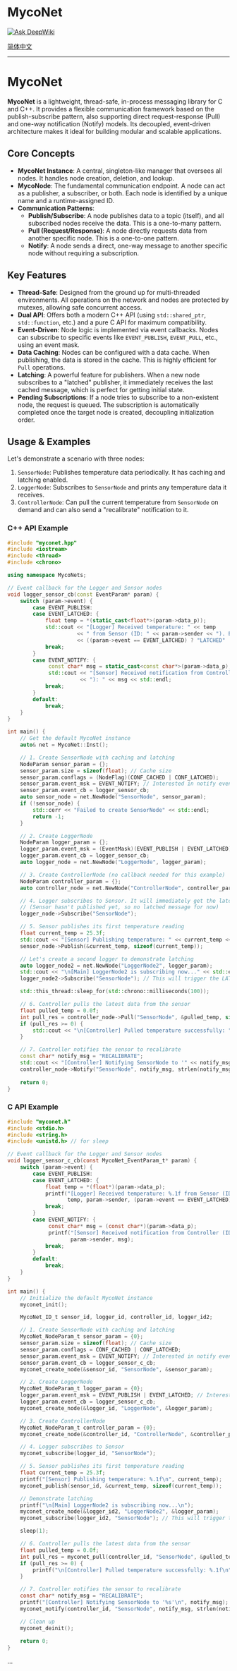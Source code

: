 # MycoNet

[![Ask DeepWiki](https://deepwiki.com/badge.svg)](https://deepwiki.com/eleven-3/MycoNet)

[简体中文](README_zh-cn.md)

--- 

# MycoNet

**MycoNet** is a lightweight, thread-safe, in-process messaging library for C and C++. It provides a flexible communication framework based on the publish-subscribe pattern, also supporting direct request-response (Pull) and one-way notification (Notify) models. Its decoupled, event-driven architecture makes it ideal for building modular and scalable applications.

## Core Concepts

-   **MycoNet Instance**: A central, singleton-like manager that oversees all nodes. It handles node creation, deletion, and lookup.
-   **MycoNode**: The fundamental communication endpoint. A node can act as a publisher, a subscriber, or both. Each node is identified by a unique name and a runtime-assigned ID.
-   **Communication Patterns**:
    -   **Publish/Subscribe**: A node publishes data to a topic (itself), and all subscribed nodes receive the data. This is a one-to-many pattern.
    -   **Pull (Request/Response)**: A node directly requests data from another specific node. This is a one-to-one pattern.
    -   **Notify**: A node sends a direct, one-way message to another specific node without requiring a subscription.

## Key Features

-   **Thread-Safe**: Designed from the ground up for multi-threaded environments. All operations on the network and nodes are protected by mutexes, allowing safe concurrent access.
-   **Dual API**: Offers both a modern C++ API (using `std::shared_ptr`, `std::function`, etc.) and a pure C API for maximum compatibility.
-   **Event-Driven**: Node logic is implemented via event callbacks. Nodes can subscribe to specific events like `EVENT_PUBLISH`, `EVENT_PULL`, etc., using an event mask.
-   **Data Caching**: Nodes can be configured with a data cache. When publishing, the data is stored in the cache. This is highly efficient for `Pull` operations.
-   **Latching**: A powerful feature for publishers. When a new node subscribes to a "latched" publisher, it immediately receives the last cached message, which is perfect for getting initial state.
-   **Pending Subscriptions**: If a node tries to subscribe to a non-existent node, the request is queued. The subscription is automatically completed once the target node is created, decoupling initialization order.

## Usage & Examples

Let's demonstrate a scenario with three nodes:
1.  `SensorNode`: Publishes temperature data periodically. It has caching and latching enabled.
2.  `LoggerNode`: Subscribes to `SensorNode` and prints any temperature data it receives.
3.  `ControllerNode`: Can pull the current temperature from `SensorNode` on demand and can also send a "recalibrate" notification to it.

### C++ API Example

```cpp
#include "myconet.hpp"
#include <iostream>
#include <thread>
#include <chrono>

using namespace MycoNets;

// Event callback for the Logger and Sensor nodes
void logger_sensor_cb(const EventParam* param) {
    switch (param->event) {
        case EVENT_PUBLISH:
        case EVENT_LATCHED: {
            float temp = *(static_cast<float*>(param->data_p));
            std::cout << "[Logger] Received temperature: " << temp 
                      << " from Sensor (ID: " << param->sender << "). Event: "
                      << ((param->event == EVENT_LATCHED) ? "LATCHED" : "PUBLISH") << std::endl;
            break;
        }
        case EVENT_NOTIFY: {
             const char* msg = static_cast<const char*>(param->data_p);
             std::cout << "[Sensor] Received notification from Controller (ID: " << param->sender 
                       << "): " << msg << std::endl;
            break;
        }
        default:
            break;
    }
}

int main() {
    // Get the default MycoNet instance
    auto& net = MycoNet::Inst();

    // 1. Create SensorNode with caching and latching
    NodeParam sensor_param = {};
    sensor_param.size = sizeof(float); // Cache size
    sensor_param.conflags = (NodeFlag)(CONF_CACHED | CONF_LATCHED);
    sensor_param.event_msk = EVENT_NOTIFY; // Interested in notify events
    sensor_param.event_cb = logger_sensor_cb;
    auto sensor_node = net.NewNode("SensorNode", sensor_param);
    if (!sensor_node) {
        std::cerr << "Failed to create SensorNode" << std::endl;
        return -1;
    }

    // 2. Create LoggerNode
    NodeParam logger_param = {};
    logger_param.event_msk = (EventMask)(EVENT_PUBLISH | EVENT_LATCHED); // Interested in publish and latched events
    logger_param.event_cb = logger_sensor_cb;
    auto logger_node = net.NewNode("LoggerNode", logger_param);

    // 3. Create ControllerNode (no callback needed for this example)
    NodeParam controller_param = {};
    auto controller_node = net.NewNode("ControllerNode", controller_param);

    // 4. Logger subscribes to Sensor. It will immediately get the latched message if available.
    // (Sensor hasn't published yet, so no latched message for now)
    logger_node->Subscribe("SensorNode");

    // 5. Sensor publishes its first temperature reading
    float current_temp = 25.3f;
    std::cout << "[Sensor] Publishing temperature: " << current_temp << std::endl;
    sensor_node->Publish(&current_temp, sizeof(current_temp));

    // Let's create a second logger to demonstrate latching
    auto logger_node2 = net.NewNode("LoggerNode2", logger_param);
    std::cout << "\n[Main] LoggerNode2 is subscribing now..." << std::endl;
    logger_node2->Subscribe("SensorNode"); // This will trigger the LATCHED event immediately

    std::this_thread::sleep_for(std::chrono::milliseconds(100));

    // 6. Controller pulls the latest data from the sensor
    float pulled_temp = 0.0f;
    int pull_res = controller_node->Pull("SensorNode", &pulled_temp, sizeof(pulled_temp));
    if (pull_res >= 0) {
        std::cout << "\n[Controller] Pulled temperature successfully: " << pulled_temp << std::endl;
    }

    // 7. Controller notifies the sensor to recalibrate
    const char* notify_msg = "RECALIBRATE";
    std::cout << "[Controller] Notifying SensorNode to '" << notify_msg << "'" << std::endl;
    controller_node->Notify("SensorNode", notify_msg, strlen(notify_msg) + 1);
    
    return 0;
}
```

### C API Example

```c
#include "myconet.h"
#include <stdio.h>
#include <string.h>
#include <unistd.h> // for sleep

// Event callback for the Logger and Sensor nodes
void logger_sensor_c_cb(const MycoNet_EventParam_t* param) {
    switch (param->event) {
        case EVENT_PUBLISH:
        case EVENT_LATCHED: {
            float temp = *(float*)(param->data_p);
            printf("[Logger] Received temperature: %.1f from Sensor (ID: %u). Event: %s\n",
                   temp, param->sender, (param->event == EVENT_LATCHED) ? "LATCHED" : "PUBLISH");
            break;
        }
        case EVENT_NOTIFY: {
             const char* msg = (const char*)(param->data_p);
             printf("[Sensor] Received notification from Controller (ID: %u): %s\n",
                    param->sender, msg);
            break;
        }
        default:
            break;
    }
}

int main() {
    // Initialize the default MycoNet instance
    myconet_init();

    MycoNet_ID_t sensor_id, logger_id, controller_id, logger_id2;

    // 1. Create SensorNode with caching and latching
    MycoNet_NodeParam_t sensor_param = {0};
    sensor_param.size = sizeof(float); // Cache size
    sensor_param.conflags = CONF_CACHED | CONF_LATCHED;
    sensor_param.event_msk = EVENT_NOTIFY; // Interested in notify events
    sensor_param.event_cb = logger_sensor_c_cb;
    myconet_create_node(&sensor_id, "SensorNode", &sensor_param);

    // 2. Create LoggerNode
    MycoNet_NodeParam_t logger_param = {0};
    logger_param.event_msk = EVENT_PUBLISH | EVENT_LATCHED; // Interested in publish and latched events
    logger_param.event_cb = logger_sensor_c_cb;
    myconet_create_node(&logger_id, "LoggerNode", &logger_param);

    // 3. Create ControllerNode
    MycoNet_NodeParam_t controller_param = {0};
    myconet_create_node(&controller_id, "ControllerNode", &controller_param);

    // 4. Logger subscribes to Sensor
    myconet_subscribe(logger_id, "SensorNode");

    // 5. Sensor publishes its first temperature reading
    float current_temp = 25.3f;
    printf("[Sensor] Publishing temperature: %.1f\n", current_temp);
    myconet_publish(sensor_id, &current_temp, sizeof(current_temp));

    // Demonstrate latching
    printf("\n[Main] LoggerNode2 is subscribing now...\n");
    myconet_create_node(&logger_id2, "LoggerNode2", &logger_param);
    myconet_subscribe(logger_id2, "SensorNode"); // This will trigger the LATCHED event

    sleep(1);

    // 6. Controller pulls the latest data from the sensor
    float pulled_temp = 0.0f;
    int pull_res = myconet_pull(controller_id, "SensorNode", &pulled_temp, sizeof(pulled_temp));
    if (pull_res >= 0) {
        printf("\n[Controller] Pulled temperature successfully: %.1f\n", pulled_temp);
    }

    // 7. Controller notifies the sensor to recalibrate
    const char* notify_msg = "RECALIBRATE";
    printf("[Controller] Notifying SensorNode to '%s'\n", notify_msg);
    myconet_notify(controller_id, "SensorNode", notify_msg, strlen(notify_msg) + 1);

    // Clean up
    myconet_deinit();
    
    return 0;
}
```

...
